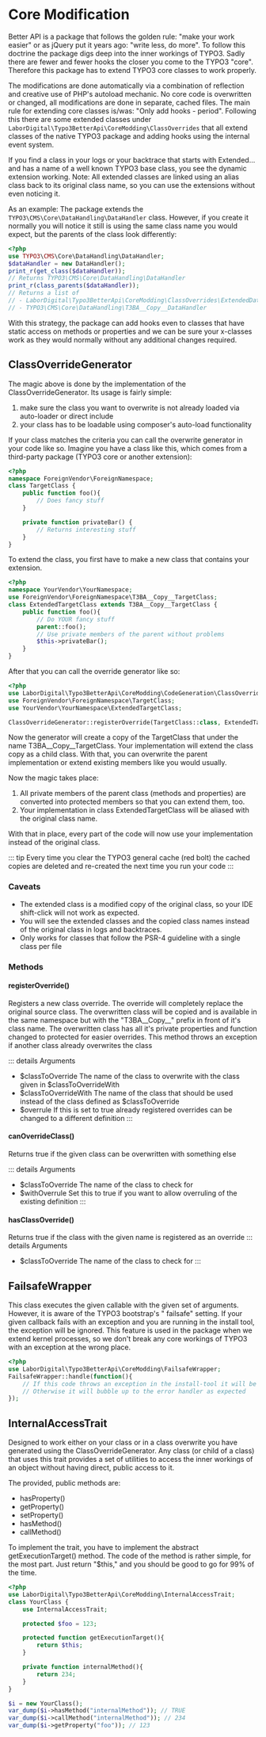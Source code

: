 # Core Modification

Better API is a package that follows the golden rule: "make your work easier" or as jQuery put it years ago: "write
less, do more". To follow this doctrine the package digs deep into the inner workings of TYPO3. Sadly there are fewer
and fewer hooks the closer you come to the TYPO3 "core". Therefore this package has to extend TYPO3 core classes to work
properly.

The modifications are done automatically via a combination of reflection and creative use of PHP's autoload mechanic. No
core code is overwritten or changed, all modifications are done in separate, cached files. The main rule for extending
core classes is/was: "Only add hooks - period". Following this there are some extended classes
under ```LaborDigital\Typo3BetterApi\CoreModding\ClassOverrides```
that all extend classes of the native TYPO3 package and adding hooks using the internal event system.

If you find a class in your logs or your backtrace that starts with Extended... and has a name of a well known TYPO3
base class, you see the dynamic extension working. Note: All extended classes are linked using an alias class back to
its original class name, so you can use the extensions without even noticing it.

As an example: The package extends the ```TYPO3\CMS\Core\DataHandling\DataHandler``` class. However, if you create it
normally you will notice it still is using the same class name you would expect, but the parents of the class look
differently:

```php
<?php
use TYPO3\CMS\Core\DataHandling\DataHandler;
$dataHandler = new DataHandler();
print_r(get_class($dataHandler));
// Returns TYPO3\CMS\Core\DataHandling\DataHandler
print_r(class_parents($dataHandler));
// Returns a list of
// - LaborDigital\Typo3BetterApi\CoreModding\ClassOverrides\ExtendedDataHandler
// - TYPO3\CMS\Core\DataHandling\T3BA__Copy__DataHandler
```

With this strategy, the package can add hooks even to classes that have static access on methods or properties and we
can be sure your x-classes work as they would normally without any additional changes required.

## ClassOverrideGenerator

The magic above is done by the implementation of the ClassOverrideGenerator. Its usage is fairly simple:

1. make sure the class you want to overwrite is not already loaded via auto-loader or direct include
2. your class has to be loadable using composer's auto-load functionality

If your class matches the criteria you can call the overwrite generator in your code like so. Imagine you have a class
like this, which comes from a third-party package (TYPO3 core or another extension):

```php
<?php
namespace ForeignVendor\ForeignNamespace;
class TargetClass {
    public function foo(){
        // Does fancy stuff
    }

    private function privateBar() {
        // Returns interesting stuff
    }
}
```

To extend the class, you first have to make a new class that contains your extension.

```php
<?php
namespace YourVendor\YourNamespace;
use ForeignVendor\ForeignNamespace\T3BA__Copy__TargetClass;
class ExtendedTargetClass extends T3BA__Copy__TargetClass {
    public function foo(){
        // Do YOUR fancy stuff
        parent::foo();
        // Use private members of the parent without problems
        $this->privateBar();
    }
}
```

After that you can call the override generator like so:

```php
<?php
use LaborDigital\Typo3BetterApi\CoreModding\CodeGeneration\ClassOverrideGenerator;
use ForeignVendor\ForeignNamespace\TargetClass;
use YourVendor\YourNamespace\ExtendedTargetClass;

ClassOverrideGenerator::registerOverride(TargetClass::class, ExtendedTargetClass::class);
```

Now the generator will create a copy of the TargetClass that under the name T3BA__Copy__TargetClass. Your implementation
will extend the class copy as a child class. With that, you can overwrite the parent implementation or extend existing
members like you would usually.

Now the magic takes place:

1. All private members of the parent class (methods and properties) are converted into protected members so that you can
   extend them, too.
2. Your implementation in class ExtendedTargetClass will be aliased with the original class name.

With that in place, every part of the code will now use your implementation instead of the original class.

::: tip Every time you clear the TYPO3 general cache (red bolt) the cached copies are deleted and re-created the next
time you run your code
:::

### Caveats

- The extended class is a modified copy of the original class, so your IDE shift-click will not work as expected.
- You will see the extended classes and the copied class names instead of the original class in logs and backtraces.
- Only works for classes that follow the PSR-4 guideline with a single class per file

### Methods

#### registerOverride()

Registers a new class override. The override will completely replace the original source class. The overwritten class
will be copied and is available in the same namespace but with the
"T3BA__Copy__" prefix in front of it's class name. The overwritten class has all it's private properties and function
changed to protected for easier overrides. This method throws an exception if another class already overwrites the class

::: details Arguments

- $classToOverride The name of the class to overwrite with the class given in $classToOverrideWith
- $classToOverrideWith The name of the class that should be used instead of the class defined as $classToOverride
- $overrule If this is set to true already registered overrides can be changed to a different definition
  :::

#### canOverrideClass()

Returns true if the given class can be overwritten with something else

::: details Arguments

- $classToOverride The name of the class to check for
- $withOverrule Set this to true if you want to allow overruling of the existing definition
  :::

#### hasClassOverride()

Returns true if the class with the given name is registered as an override
::: details Arguments

- $classToOverride The name of the class to check for
  :::

## FailsafeWrapper

This class executes the given callable with the given set of arguments. However, it is aware of the TYPO3 bootstrap's "
failsafe" setting. If your given callback fails with an exception and you are running in the install tool, the exception
will be ignored. This feature is used in the package when we extend kernel processes, so we don't break any core
workings of TYPO3 with an exception at the wrong place.

```php
<?php
use LaborDigital\Typo3BetterApi\CoreModding\FailsafeWrapper;
FailsafeWrapper::handle(function(){
    // If this code throws an exception in the install-tool it will be ignored
    // Otherwise it will bubble up to the error handler as expected
});
```

## InternalAccessTrait

Designed to work either on your class or in a class overwrite you have generated using the ClassOverrideGenerator. Any
class (or child of a class) that uses this trait provides a set of utilities to access the inner workings of an object
without having direct, public access to it.

The provided, public methods are:

- hasProperty()
- getProperty()
- setProperty()
- hasMethod()
- callMethod()

To implement the trait, you have to implement the abstract getExecutionTarget() method. The code of the method is rather
simple, for the most part. Just return "$this," and you should be good to go for 99% of the time.

```php
<?php
use LaborDigital\Typo3BetterApi\CoreModding\InternalAccessTrait;
class YourClass {
    use InternalAccessTrait;

    protected $foo = 123;

    protected function getExecutionTarget(){
        return $this;
    }

    private function internalMethod(){
        return 234;
    }
}

$i = new YourClass();
var_dump($i->hasMethod("internalMethod")); // TRUE
var_dump($i->callMethod("internalMethod")); // 234
var_dump($i->getProperty("foo")); // 123
```
